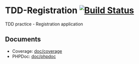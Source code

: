 # TDD-Registration [![Build Status](https://travis-ci.org/tommey/TDD-Registration.png?branch=master)](https://travis-ci.org/tommey/TDD-Registration)

TDD practice - Registration application

## Documents

* Coverage: [doc/coverage](http://tommey.github.io/TDD-Registration/doc/coverage/index.html)
* PHPDoc: [doc/phpdoc](http://tommey.github.io/TDD-Registration/doc/phpdoc/index.html)
